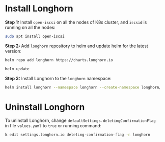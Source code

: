 # Install Longhorn

**Step 1:** Install `open-iscsi` on all the nodes of K8s cluster, and `iscsid` is running on all the nodes:

```bash
sudo apt install open-iscsi
```

**Step 2:** Add `longhorn` repository to helm and update helm for the latest version:

```bash
helm repo add longhorn https://charts.longhorn.io

helm update
```

**Step 3:** Install Longhorn to the `longhorn` namespace:

```bash
helm install longhorn --namespace longhorn --create-namespace longhorn/longhorn
```

# Uninstall Longhorn

To uninstall Longhorn, change `defaultSettings.deletingConfirmationFlag` in file `values.yaml` to `true` or running command:

```bash
k edit settings.longhorn.io deleting-confirmation-flag -n longhorn
```
